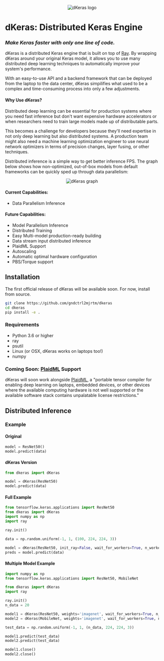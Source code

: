 <p align="center">
  <img src="https://github.com/gndctrl2mjrtm/dkeras/blob/master/assets/dkeras_logo.png?raw=true" alt="dKeras logo"/>
</p>

# dKeras: Distributed Keras Engine
### ***Make Keras faster with only one line of code.***

dKeras is a distributed Keras engine that is built on top of 
[Ray](https://github.com/ray-project/ray). By wrapping dKeras around your
original Keras model, it allows you to use many distributed deep learning
techniques to automatically improve your system's performance.


With an easy-to-use API and a backend framework that can be deployed from
the laptop to the data center, dKeras simpilifies what used to be a complex
and time-consuming process into only a few adjustments.

#### Why Use dKeras?

Distributed deep learning can be essential for production systems where you 
need fast inference but don't want expensive hardware accelerators or when
researchers need to train large models made up of distributable parts.

This becomes a challenge for developers because they'll need expertise in not
only deep learning but also distributed systems. A production team might also
need a machine learning optimization engineer to use neural network 
optimizers in terms of precision changes, layer fusing, or other techniques. 

Distributed inference is a simple way to get better inference FPS. The graph 
below shows how non-optimized, out-of-box models from default frameworks can 
be quickly sped up through data parallelism:

<p align="center">
  <img src="https://github.com/gndctrl2mjrtm/dkeras/blob/master/assets/inference_comparison.png?raw=true" alt="dKeras graph"/>
</p>


#### Current Capabilities:
- Data Parallelism Inference

#### Future Capabilities:
- Model Parallelism Inference
- Distributed Training
- Easy Multi-model production-ready building
- Data stream input distributed inference
- PlaidML Support
- Autoscaling
- Automatic optimal hardware configuration 
- PBS/Torque support

## Installation
The first official release of dKeras will be available soon. For 
now, install from source.
```bash
git clone https://github.com/gndctrl2mjrtm/dkeras
cd dkeras
pip install -e .
```

### Requirements

- Python 3.6 or higher
- ray
- psutil
- Linux (or OSX, dKeras works on laptops too!)
- numpy


### Coming Soon: [PlaidML](https://github.com/plaidml/plaidml) Support
dKeras will soon work alongside [PlaidML](https://github.com/plaidml/plaidml), 
a "portable tensor compiler for enabling deep learning on laptops, embedded devices, 
or other devices where the available computing hardware is not well 
supported or the available software stack contains unpalatable 
license restrictions." 

## Distributed Inference

### Example

#### Original
```python
model = ResNet50()
model.predict(data)
```
#### dKeras Version
```python
from dkeras import dKeras

model = dKeras(ResNet50)
model.predict(data)
```

#### Full Example
```python
from tensorflow.keras.applications import ResNet50
from dkeras import dKeras
import numpy as np
import ray

ray.init()

data = np.random.uniform(-1, 1, (100, 224, 224, 3))

model = dKeras(ResNet50, init_ray=False, wait_for_workers=True, n_workers=4)
preds = model.predict(data)
```

#### Multiple Model Example
```python
import numpy as np
from tensorflow.keras.applications import ResNet50, MobileNet

from dkeras import dKeras
import ray

ray.init()
n_data = 20

model1 = dKeras(ResNet50, weights='imagenet', wait_for_workers=True, n_workers=3)
model2 = dKeras(MobileNet, weights='imagenet', wait_for_workers=True, n_workers=3)

test_data = np.random.uniform(-1, 1, (n_data, 224, 224, 3))

model1.predict(test_data)
model2.predict(test_data)

model1.close()
model2.close()
```